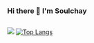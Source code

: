 ### Hi there 👋 I'm Soulchay


## 


![](https://github-readme-stats.vercel.app/api?username=SoulChay&theme=dark)
[![Top Langs](https://github-readme-stats.vercel.app/api/top-langs/?username=SoulChay&layout=compact)](https://github.com/SoulChay/github-readme-stats)
